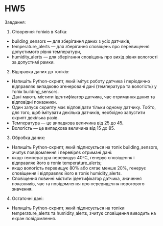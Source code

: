 # HW5

Завдання:

1. Створення топіків в Kafka:
- building_sensors — для зберігання даних з усіх датчиків,
- temperature_alerts — для зберігання сповіщень про перевищення допустимого рівня температури,
- humidity_alerts — для зберігання сповіщень про вихід рівня вологості за допустимі рамки.

2. Відправка даних до топіків:
- Напишіть Python-скрипт, який імітує роботу датчика і періодично відправляє випадково згенеровані дані (температура та вологість) у топік building_sensors.
- Дані мають містити ідентифікатор датчика, час отримання даних та відповідні показники.
- Один запуск скрипту має відповідати тільки одному датчику. Тобто, для того, щоб імітувати декілька датчиків, необхідно запустити скрипт декілька разів.
- Температура — це випадкова величина від 25 до 45.
- Вологість — це випадкова величина від 15 до 85.

3. Обробка даних:
- Напишіть Python-скрипт, який підписується на топік building_sensors, зчитує повідомлення і перевіряє отримані дані:
- якщо температура перевищує 40°C, генерує сповіщення і відправляє його в топік temperature_alerts;
- якщо вологість перевищує 80% або сягає менше 20%, генерує сповіщення і відправляє його в топік humidity_alerts.
- Сповіщення повинні містити ідентифікатор датчика, значення показників, час та повідомлення про перевищення порогового значення.

4. Остаточні дані:
- Напишіть Python-скрипт, який підписується на топіки temperature_alerts та humidity_alerts, зчитує сповіщення виводить на екран повідомлення.